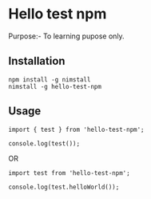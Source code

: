 # Hello test npm

Purpose:-  To learning pupose only.

## Installation 

```
npm install -g nimstall
nimstall -g hello-test-npm
```

## Usage

```
import { test } from 'hello-test-npm';

console.log(test());

```

OR

```
import test from 'hello-test-npm';

console.log(test.helloWorld());

```


